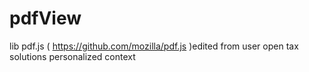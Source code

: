 # pdfView
lib pdf.js ( https://github.com/mozilla/pdf.js )edited from user open tax solutions personalized context
